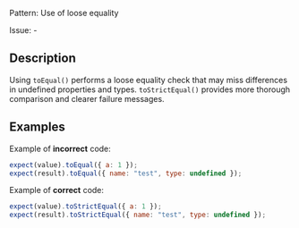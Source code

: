 Pattern: Use of loose equality

Issue: -

## Description

Using `toEqual()` performs a loose equality check that may miss differences in undefined properties and types. `toStrictEqual()` provides more thorough comparison and clearer failure messages.

## Examples

Example of **incorrect** code:
```javascript
expect(value).toEqual({ a: 1 });
expect(result).toEqual({ name: "test", type: undefined });
```

Example of **correct** code:
```javascript
expect(value).toStrictEqual({ a: 1 });
expect(result).toStrictEqual({ name: "test", type: undefined });
```